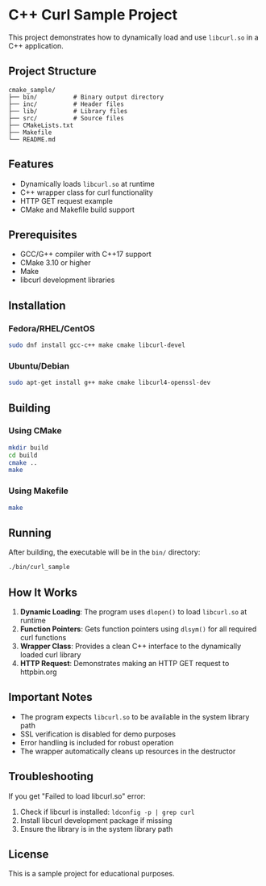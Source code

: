 # C++ Curl Sample Project

This project demonstrates how to dynamically load and use `libcurl.so` in a C++ application.

## Project Structure

```
cmake_sample/
├── bin/          # Binary output directory
├── inc/          # Header files
├── lib/          # Library files
├── src/          # Source files
├── CMakeLists.txt
├── Makefile
└── README.md
```

## Features

- Dynamically loads `libcurl.so` at runtime
- C++ wrapper class for curl functionality
- HTTP GET request example
- CMake and Makefile build support

## Prerequisites

- GCC/G++ compiler with C++17 support
- CMake 3.10 or higher
- Make
- libcurl development libraries

## Installation

### Fedora/RHEL/CentOS
```bash
sudo dnf install gcc-c++ make cmake libcurl-devel
```

### Ubuntu/Debian
```bash
sudo apt-get install g++ make cmake libcurl4-openssl-dev
```

## Building

### Using CMake
```bash
mkdir build
cd build
cmake ..
make
```

### Using Makefile
```bash
make
```

## Running

After building, the executable will be in the `bin/` directory:

```bash
./bin/curl_sample
```

## How It Works

1. **Dynamic Loading**: The program uses `dlopen()` to load `libcurl.so` at runtime
2. **Function Pointers**: Gets function pointers using `dlsym()` for all required curl functions
3. **Wrapper Class**: Provides a clean C++ interface to the dynamically loaded curl library
4. **HTTP Request**: Demonstrates making an HTTP GET request to httpbin.org

## Important Notes

- The program expects `libcurl.so` to be available in the system library path
- SSL verification is disabled for demo purposes
- Error handling is included for robust operation
- The wrapper automatically cleans up resources in the destructor

## Troubleshooting

If you get "Failed to load libcurl.so" error:
1. Check if libcurl is installed: `ldconfig -p | grep curl`
2. Install libcurl development package if missing
3. Ensure the library is in the system library path

## License

This is a sample project for educational purposes. 